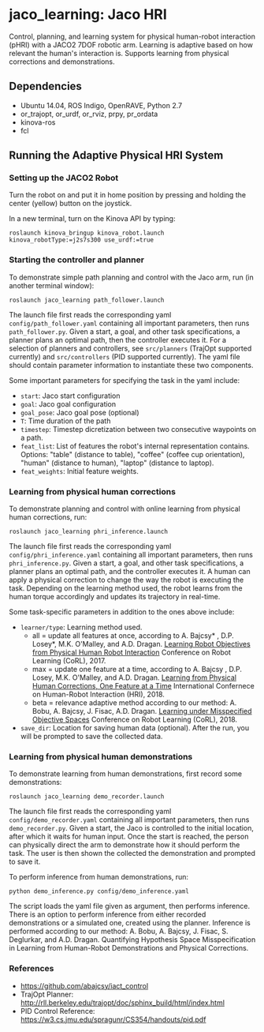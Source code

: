# jaco_learning: Jaco HRI

Control, planning, and learning system for physical human-robot interaction (pHRI) with a JACO2 7DOF robotic arm. Learning is adaptive based on how relevant the human's interaction is. Supports learning from physical corrections and demonstrations.

## Dependencies
* Ubuntu 14.04, ROS Indigo, OpenRAVE, Python 2.7
* or_trajopt, or_urdf, or_rviz, prpy, pr_ordata
* kinova-ros
* fcl

## Running the Adaptive Physical HRI System
### Setting up the JACO2 Robot
Turn the robot on and put it in home position by pressing and holding the center (yellow) button on the joystick.
 
In a new terminal, turn on the Kinova API by typing:
```
roslaunch kinova_bringup kinova_robot.launch kinova_robotType:=j2s7s300 use_urdf:=true
```
### Starting the controller and planner
To demonstrate simple path planning and control with the Jaco arm, run (in another terminal window):
```
roslaunch jaco_learning path_follower.launch
```
The launch file first reads the corresponding yaml `config/path_follower.yaml` containing all important parameters, then runs `path_follower.py`. Given a start, a goal, and other task specifications, a planner plans an optimal path, then the controller executes it. For a selection of planners and controllers, see `src/planners` (TrajOpt supported currently) and `src/controllers` (PID supported currently). The yaml file should contain parameter information to instantiate these two components.

Some important parameters for specifying the task in the yaml include:
* `start`: Jaco start configuration
* `goal`: Jaco goal configuration
* `goal_pose`: Jaco goal pose (optional)
* `T`: Time duration of the path
* `timestep`: Timestep dicretization between two consecutive waypoints on a path.
* `feat_list`: List of features the robot's internal representation contains. Options: "table" (distance to table), "coffee" (coffee cup orientation), "human" (distance to human), "laptop" (distance to laptop).
* `feat_weights`: Initial feature weights.

### Learning from physical human corrections
To demonstrate planning and control with online learning from physical human corrections, run:
```
roslaunch jaco_learning phri_inference.launch
```
The launch file first reads the corresponding yaml `config/phri_inference.yaml` containing all important parameters, then runs `phri_inference.py`. Given a start, a goal, and other task specifications, a planner plans an optimal path, and the controller executes it. A human can apply a physical correction to change the way the robot is executing the task. Depending on the learning method used, the robot learns from the human torque accordingly and updates its trajectory in real-time.

Some task-specific parameters in addition to the ones above include:
* `learner/type`: Learning method used.
  * all = update all features at once, according to A. Bajcsy* , D.P. Losey*, M.K. O'Malley, and A.D. Dragan. [Learning Robot Objectives from Physical Human Robot Interaction](http://proceedings.mlr.press/v78/bajcsy17a/bajcsy17a.pdf) Conference on Robot Learning (CoRL), 2017.
  * max = update one feature at a time, according to A. Bajcsy , D.P. Losey, M.K. O'Malley, and A.D. Dragan. [Learning from Physical Human Corrections, One Feature at a Time](https://dl.acm.org/citation.cfm?id=3171267) International Confernece on Human-Robot Interaction (HRI), 2018.
  * beta = relevance adaptive method according to our method: A. Bobu, A. Bajcsy, J. Fisac, A.D. Dragan. [Learning under Misspecified Objective Spaces](http://proceedings.mlr.press/v87/bobu18a.html) Conference on Robot Learning (CoRL), 2018.
* `save_dir`: Location for saving human data (optional). After the run, you will be prompted to save the collected data.

### Learning from physical human demonstrations
To demonstrate learning from human demonstrations, first record some demonstrations:
```
roslaunch jaco_learning demo_recorder.launch
```
The launch file first reads the corresponding yaml `config/demo_recorder.yaml` containing all important parameters, then runs `demo_recorder.py`. Given a start, the Jaco is controlled to the initial location, after which it waits for human input. Once the start is reached, the person can physically direct the arm to demonstrate how it should perform the task. The user is then shown the collected the demonstration and prompted to save it.

To perform inference from human demonstrations, run:
```
python demo_inference.py config/demo_inference.yaml
```
The script loads the yaml file given as argument, then performs inference. There is an option to perform inference from either recorded demonstrations or a simulated one, created using the planner. Inference is performed according to our method: A. Bobu, A. Bajcsy, J. Fisac, S. Deglurkar, and A.D. Dragan. Quantifying Hypothesis Space Misspecification in Learning from Human-Robot Demonstrations and Physical Corrections.

### References
* https://github.com/abajcsy/iact_control
* TrajOpt Planner: http://rll.berkeley.edu/trajopt/doc/sphinx_build/html/index.html
* PID Control Reference: https://w3.cs.jmu.edu/spragunr/CS354/handouts/pid.pdf
